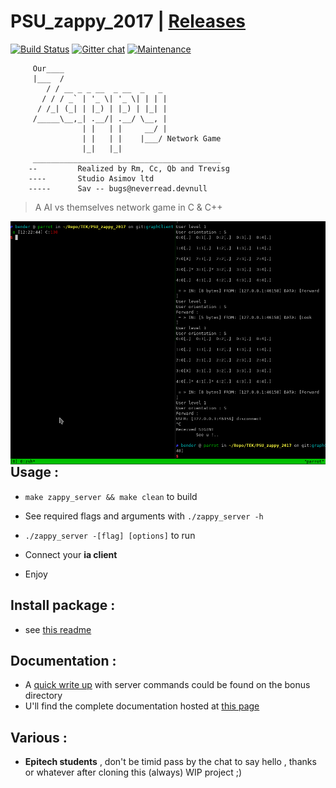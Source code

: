 # **PSU_zappy_2017** \| [Releases](https://github.com/trevisg/PSU_zappy_2017/releases)

[![Build Status](https://travis-ci.org/trevisg/PSU_zappy_2017.svg?branch=master)](https://travis-ci.org/trevisg/PSU_zappy_2017) [![Gitter chat](https://badges.gitter.im/gitterHQ/gitter.png)](https://gitter.im/PSU_zappy/Lobby)
[![Maintenance](https://img.shields.io/badge/Maintained%3F-yes-green.svg)](https://github.com/trevisg/PSU_zappy_2017/commits/master)

         Our____
         |___  /
            / / __ _ _ __  _ __  _   _
           / / / _` | '_ \| '_ \| | | |
          / /_| (_| | |_) | |_) | |_| |
         /_____\__,_| .__/| .__/ \__, |
                    | |   | |     __/ |
                    | |   | |    |___/ Network Game
                    |_|   |_|
         __________________________________________
        --         Realized by Rm, Cc, Qb and Trevisg
        ----       Studio Asimov ltd
        -----      Sav -- bugs@neverread.devnull

> A AI vs themselves network game in C & C++

<img src="https://github.com/trevisg/PSU_zappy_2017/raw/graphClient/bonus/dummy_aiZappy0.0.600.gif"
     alt="Markdown Monster icon"
     style="float: left; margin-right: 10px;"
/>

## Usage :

-   `make zappy_server && make clean` to build

-   See required flags and arguments with `./zappy_server -h`

-   `./zappy_server -[flag] [options]` to run

-   Connect your  **ia client**

-   Enjoy

## Install package :

-   see [this readme](bonus/pkgs/README.md)

## Documentation :

-   A [quick write up](bonus/ZAPPY_CMDS.md) with server commands could be found on the bonus directory
-   U'll find the complete documentation hosted at [this page](https://trevisg.github.io/PSU_zappy_2017/)

## Various :

-   **Epitech students** , don't be timid pass by the chat to say hello , thanks or whatever after cloning this (always) WIP project ;)
